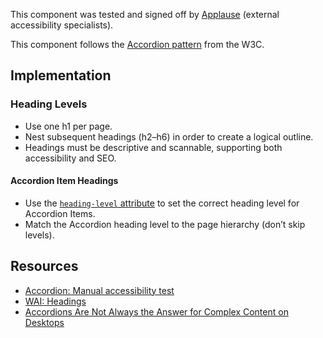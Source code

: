 <vwc-note connotation="success" headline="No issues found">
  <vwc-icon name="check-solid" connotation="success" label="Passed Accessibility Testing" slot="icon" size="0"></vwc-icon>
  <p>This component was tested and signed off by <a href="https://www.applause.com/">Applause</a> (external accessibility specialists).</p>
</vwc-note>

This component follows the [Accordion pattern](https://www.w3.org/WAI/ARIA/apg/patterns/accordion/) from the W3C.

## Implementation

### Heading Levels

- Use one h1 per page.
- Nest subsequent headings (h2–h6) in order to create a logical outline.
- Headings must be descriptive and scannable, supporting both accessibility and SEO.

#### Accordion Item Headings

- Use the [`heading-level` attribute](/components/code/#heading-level) to set the correct heading level for Accordion Items.
- Match the Accordion heading level to the page hierarchy (don’t skip levels).

## Resources

- [Accordion: Manual accessibility test](https://docs.google.com/spreadsheets/d/1qyCSugoJUf2hWklnAeSYoSlDDiFTl6WFerEGIUHInAM/edit?gid=1175911860#gid=1175911860)
- [WAI: Headings](https://www.w3.org/WAI/tutorials/page-structure/headings/)
- [Accordions Are Not Always the Answer for Complex Content on Desktops](https://www.nngroup.com/articles/accordions-complex-content/)
